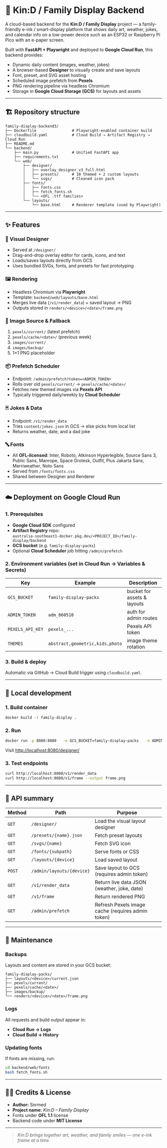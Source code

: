 # 🧠 Kin:D / Family Display Backend

A cloud-based backend for the **Kin:D / Family Display** project — a family-friendly e-ink / smart-display platform that shows daily art, weather, jokes, and calendar info on a low-power device such as an ESP32 or Raspberry Pi Pico with an e-paper screen.

Built with **FastAPI + Playwright** and deployed to **Google Cloud Run**, this backend provides:
- Dynamic daily content (images, weather, jokes)
- A browser-based **Designer** to visually create and save layouts
- Font, preset, and SVG asset hosting
- Scheduled image prefetch from **Pexels**
- PNG rendering pipeline via headless Chromium
- Storage in **Google Cloud Storage (GCS)** for layouts and assets

---

## 🏗️ Repository structure

```
family-display-backend3/
├── Dockerfile                # Playwright-enabled container build
├── cloudbuild.yaml           # Cloud Build → Artifact Registry → Cloud Run
├── README.md
└── backend/
    ├── main.py               # Unified FastAPI app
    ├── requirements.txt
    └── web/
        ├── designer/
        │   ├── overlay_designer_v3_full.html
        │   ├── presets/      # 10 themed + 2 custom layouts
        │   └── svgs/         # Cleaned icon pack
        ├── fonts/
        │   ├── fonts.css
        │   ├── fetch_fonts.sh
        │   └── <OFL .ttf families>
        └── layouts/
            └── base.html     # Renderer template (used by Playwright)
```

---

## ✨ Features

### 🎨 Visual Designer
- Served at `/designer/`
- Drag-and-drop overlay editor for cards, icons, and text
- Loads/saves layouts directly from GCS
- Uses bundled SVGs, fonts, and presets for fast prototyping

### 🖼️ Rendering
- Headless Chromium via **Playwright**
- Template: `backend/web/layouts/base.html`
- Merges live data (`/v1/render_data`) + saved layout → PNG
- Outputs stored in `renders/<device>/<date>/frame.png`

### 🌅 Image Source & Fallback
1. `pexels/current/` (latest prefetch)
2. `pexels/cache/<date>/` (previous week)
3. `images/current/`
4. `images/backup/`
5. 1×1 PNG placeholder

### 📦 Prefetch Scheduler
- Endpoint: `/admin/prefetch?token=<ADMIN_TOKEN>`
- Rolls over old `pexels/current/` → `pexels/cache/<date>/`
- Fetches new themed images via **Pexels API**
- Typically triggered daily/weekly by **Cloud Scheduler**

### 🃏 Jokes & Data
- Endpoint: `/v1/render_data`
- Tries `content/jokes.json` in GCS → else picks from local list
- Returns weather, date, and a dad joke

### 🔤 Fonts
- All **OFL-licensed**: Inter, Roboto, Atkinson Hyperlegible, Source Sans 3, Public Sans, Manrope, Space Grotesk, Outfit, Plus Jakarta Sans, Merriweather, Noto Sans
- Served from `/fonts/fonts.css`
- Shared between Designer and Renderer

---

## ☁️ Deployment on Google Cloud Run

### 1. Prerequisites
- **Google Cloud SDK** configured
- **Artifact Registry** repo:  
  `australia-southeast1-docker.pkg.dev/<PROJECT_ID>/family-display/backend`
- **GCS bucket** (e.g. `family-display-packs`)
- Optional **Cloud Scheduler** job hitting `/admin/prefetch`

### 2. Environment variables (set in Cloud Run → Variables & Secrets)

| Key | Example | Description |
|-----|----------|-------------|
| `GCS_BUCKET` | `family-display-packs` | bucket for assets & layouts |
| `ADMIN_TOKEN` | `adm_860510` | auth for admin routes |
| `PEXELS_API_KEY` | `pexels_...` | Pexels API token |
| `THEMES` | `abstract,geometric,kids,photo` | image theme rotation |

### 3. Build & deploy

Automatic via GitHub → Cloud Build trigger using `cloudbuild.yaml`.

---

## 🧪 Local development

### 1. Build container
```bash
docker build -t family-display .
```

### 2. Run
```bash
docker run -p 8080:8080   -e GCS_BUCKET=family-display-packs   -e ADMIN_TOKEN=adm_860510   family-display
```
Visit [http://localhost:8080/designer/](http://localhost:8080/designer/)

### 3. Test endpoints
```bash
curl http://localhost:8080/v1/render_data
curl http://localhost:8080/v1/frame --output frame.png
```

---

## 🔗 API summary

| Method | Path | Purpose |
|---------|------|----------|
| `GET` | `/designer/` | Load the visual layout designer |
| `GET` | `/presets/{name}.json` | Fetch preset layouts |
| `GET` | `/svgs/{name}` | Fetch SVG icon |
| `GET` | `/fonts/{subpath}` | Serve fonts or CSS |
| `GET` | `/layouts/{device}` | Load saved layout |
| `POST` | `/admin/layouts/{device}` | Save layout to GCS (requires admin token) |
| `GET` | `/v1/render_data` | Return live data JSON (weather, joke, date) |
| `GET` | `/v1/frame` | Return rendered PNG |
| `GET` | `/admin/prefetch` | Refresh Pexels image cache (requires admin token) |

---

## 🧰 Maintenance

### Backups
Layouts and content are stored in your GCS bucket:
```
family-display-packs/
├── layouts/<device>/current.json
├── pexels/current/
├── pexels/cache/<date>/
├── images/backup/
└── renders/<device>/<date>/frame.png
```

### Logs
All requests and build output appear in:
- **Cloud Run → Logs**
- **Cloud Build → History**

### Updating fonts
If fonts are missing, run:
```bash
cd backend/web/fonts
bash fetch_fonts.sh
```

---

## 🧑‍💻 Credits & License

- **Author:** Snrmed  
- **Project name:** *Kin:D – Family Display*  
- Fonts under **OFL 1.1** license  
- Backend code under **MIT License**

---

> *Kin:D brings together art, weather, and family smiles — one e-ink frame at a time.*
